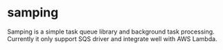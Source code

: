 # samping

Samping is a simple task queue library and background task processing. Currently it only support SQS driver and integrate well with AWS Lambda.
